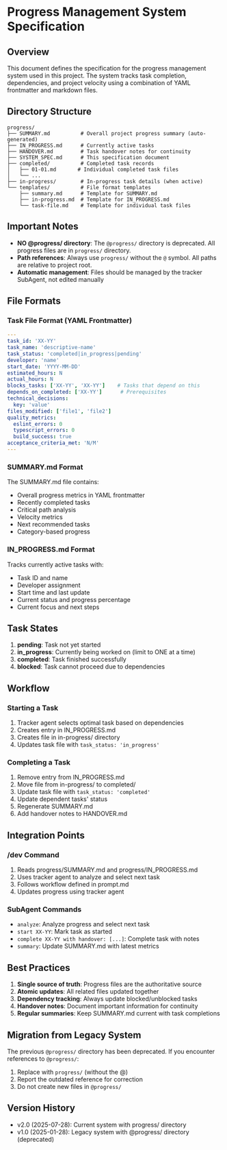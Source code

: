 # Progress Management System Specification

## Overview

This document defines the specification for the progress management system used in this project. The system tracks task completion, dependencies, and project velocity using a combination of YAML frontmatter and markdown files.

## Directory Structure

```
progress/
├── SUMMARY.md          # Overall project progress summary (auto-generated)
├── IN_PROGRESS.md      # Currently active tasks
├── HANDOVER.md         # Task handover notes for continuity
├── SYSTEM_SPEC.md      # This specification document
├── completed/          # Completed task records
│   ├── 01-01.md       # Individual completed task files
│   └── ...
├── in-progress/        # In-progress task details (when active)
└── templates/          # File format templates
    ├── summary.md      # Template for SUMMARY.md
    ├── in-progress.md  # Template for IN_PROGRESS.md
    └── task-file.md    # Template for individual task files
```

## Important Notes

- **NO @progress/ directory**: The `@progress/` directory is deprecated. All progress files are in `progress/` directory.
- **Path references**: Always use `progress/` without the `@` symbol. All paths are relative to project root.
- **Automatic management**: Files should be managed by the tracker SubAgent, not edited manually

## File Formats

### Task File Format (YAML Frontmatter)

```yaml
---
task_id: 'XX-YY'
task_name: 'descriptive-name'
task_status: 'completed|in_progress|pending'
developer: 'name'
start_date: 'YYYY-MM-DD'
estimated_hours: N
actual_hours: N
blocks_tasks: ['XX-YY', 'XX-YY']    # Tasks that depend on this
depends_on_completed: ['XX-YY']      # Prerequisites
technical_decisions:
  key: 'value'
files_modified: ['file1', 'file2']
quality_metrics:
  eslint_errors: 0
  typescript_errors: 0
  build_success: true
acceptance_criteria_met: 'N/M'
---
```

### SUMMARY.md Format

The SUMMARY.md file contains:
- Overall progress metrics in YAML frontmatter
- Recently completed tasks
- Critical path analysis
- Velocity metrics
- Next recommended tasks
- Category-based progress

### IN_PROGRESS.md Format

Tracks currently active tasks with:
- Task ID and name
- Developer assignment
- Start time and last update
- Current status and progress percentage
- Current focus and next steps

## Task States

1. **pending**: Task not yet started
2. **in_progress**: Currently being worked on (limit to ONE at a time)
3. **completed**: Task finished successfully
4. **blocked**: Task cannot proceed due to dependencies

## Workflow

### Starting a Task

1. Tracker agent selects optimal task based on dependencies
2. Creates entry in IN_PROGRESS.md
3. Creates file in in-progress/ directory
4. Updates task file with `task_status: 'in_progress'`

### Completing a Task

1. Remove entry from IN_PROGRESS.md
2. Move file from in-progress/ to completed/
3. Update task file with `task_status: 'completed'`
4. Update dependent tasks' status
5. Regenerate SUMMARY.md
6. Add handover notes to HANDOVER.md

## Integration Points

### /dev Command

1. Reads progress/SUMMARY.md and progress/IN_PROGRESS.md
2. Uses tracker agent to analyze and select next task
3. Follows workflow defined in prompt.md
4. Updates progress using tracker agent

### SubAgent Commands

- `analyze`: Analyze progress and select next task
- `start XX-YY`: Mark task as started
- `complete XX-YY with handover: [...]`: Complete task with notes
- `summary`: Update SUMMARY.md with latest metrics

## Best Practices

1. **Single source of truth**: Progress files are the authoritative source
2. **Atomic updates**: All related files updated together
3. **Dependency tracking**: Always update blocked/unblocked tasks
4. **Handover notes**: Document important information for continuity
5. **Regular summaries**: Keep SUMMARY.md current with task completions

## Migration from Legacy System

The previous `@progress/` directory has been deprecated. If you encounter references to `@progress/`:
1. Replace with `progress/` (without the @)
2. Report the outdated reference for correction
3. Do not create new files in `@progress/`

## Version History

- v2.0 (2025-07-28): Current system with progress/ directory
- v1.0 (2025-01-28): Legacy system with @progress/ directory (deprecated)